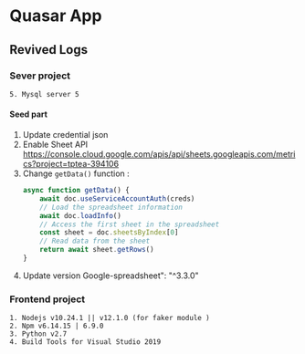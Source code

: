 # Quasar App

## Revived Logs
### Sever project
    
    5. Mysql server 5
#### Seed part 
 1. Update credential json 
 2. Enable Sheet API https://console.cloud.google.com/apis/api/sheets.googleapis.com/metrics?project=tptea-394106
 3. Change ```getData()``` function :
    ```js
    async function getData() {
        await doc.useServiceAccountAuth(creds)
        // Load the spreadsheet information
        await doc.loadInfo()
        // Access the first sheet in the spreadsheet
        const sheet = doc.sheetsByIndex[0]
        // Read data from the sheet
        return await sheet.getRows()
    }
    ```
 4. Update version Google-spreadsheet": "^3.3.0"
### Frontend project 
    1. Nodejs v10.24.1 || v12.1.0 (for faker module )
    2. Npm v6.14.15 | 6.9.0
    3. Python v2.7
    4. Build Tools for Visual Studio 2019

